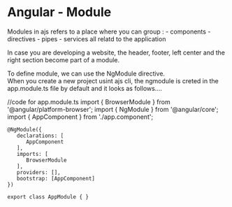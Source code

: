 Angular - Module
==========================================

Modules in ajs refers to a place where you can group :
	-	components
	-	directives
	-	pipes
	-	services
all relatd to the application


In case you are developing a website, the header, footer, left
center and the right section become part of a module.


To define module, we can use the NgModule directive.  
When you create a new project usint ajs cli, the ngmodule is creted in the
app.module.ts file by default and it looks as follows....

//code for app.module.ts
import { BrowserModule } from '@angular/platform-browser';
import { NgModule } from '@angular/core';
import { AppComponent } from './app.component';

	@NgModule({
	   declarations: [
	      AppComponent
	   ],
	   imports: [
	      BrowserModule
	   ],
	   providers: [],
	   bootstrap: [AppComponent]
	})

	export class AppModule { }






